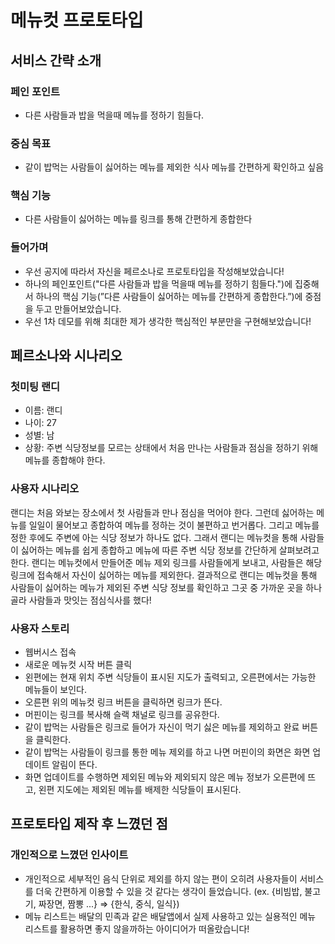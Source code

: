# 메뉴컷 프로토타입

## 서비스 간략 소개

### 페인 포인트

- 다른 사람들과 밥을 먹을때 메뉴를 정하기 힘들다.

### 중심 목표

- 같이 밥먹는 사람들이 싫어하는 메뉴를 제외한 식사 메뉴를 간편하게 확인하고 싶음

### 핵심 기능

- 다른 사람들이 싫어하는 메뉴를 링크를 통해 간편하게 종합한다

### 들어가며

- 우선 공지에 따라서 자신을 페르소나로 프로토타입을 작성해보았습니다!
- 하나의 페인포인트("다른 사람들과 밥을 먹을때 메뉴를 정하기 힘들다.")에 집중해서 하나의 핵심 기능(”다른 사람들이 싫어하는 메뉴를 간편하게 종합한다.”)에 중점을 두고 만들어보았습니다.
- 우선 1차 데모를 위해 최대한 제가 생각한 핵심적인 부분만을 구현해보았습니다!

## 페르소나와 시나리오

### 첫미팅 랜디

- 이름: 랜디  
- 나이: 27  
- 성별: 남  
- 상황: 주변 식당정보를 모르는 상태에서 처음 만나는 사람들과 점심을 정하기 위해 메뉴를 종합해야 한다.

### 사용자 시나리오

랜디는 처음 와보는 장소에서 첫 사람들과 만나 점심을 먹어야 한다. 그런데 싫어하는 메뉴를 일일이 물어보고 종합하여 메뉴를 정하는 것이 불편하고 번거롭다. 그리고 메뉴를 정한 후에도 주변에 아는 식당 정보가 하나도 없다. 그래서 랜디는 메뉴컷을 통해 사람들이 싫어하는 메뉴를 쉽게 종합하고 메뉴에 따른 주변 식당 정보를 간단하게 살펴보려고 한다. 랜디는 메뉴컷에서 만들어준 메뉴 제외 링크를 사람들에게 보내고, 사람들은 해당 링크에 접속해서 자신이 싫어하는 메뉴를 제외한다. 결과적으로 랜디는 메뉴컷을 통해 사람들이 싫어하는 메뉴가 제외된 주변 식당 정보를 확인하고 그곳 중 가까운 곳을 하나 골라 사람들과 맛잇는 점심식사를 했다!

### 사용자 스토리

- 웹버시스 접속  
- 새로운 메뉴컷 시작 버튼 클릭  
- 왼편에는 현재 위치 주변 식당들이 표시된 지도가 출력되고, 오른편에서는 가능한 메뉴들이 보인다.  
- 오른편 위의 메뉴컷 링크 버튼을 클릭하면 링크가 뜬다.  
- 머핀이는 링크를 복사해 슬랙 채널로 링크를 공유한다.  
- 같이 밥먹는 사람들은 링크로 들어가 자신이 먹기 싫은 메뉴를 제외하고 완료 버튼을 클릭한다.  
- 같이 밥먹는 사람들이 링크를 통한 메뉴 제외를 하고 나면 머핀이의 화면은 화면 업데이트 알림이 뜬다.  
- 화면 업데이트를 수행하면 제외된 메뉴와 제외되지 않은 메뉴 정보가 오른편에 뜨고, 왼편 지도에는 제외된 메뉴를 배제한 식당들이 표시된다.

## 프로토타입 제작 후 느꼈던 점

### 개인적으로 느꼈던 인사이트

- 개인적으로 세부적인 음식 단위로 제외를 하지 않는 편이 오히려 사용자들이 서비스를 더욱 간편하게 이용할 수 있을 것 같다는 생각이 들었습니다. (ex. {비빔밥, 불고기, 짜장면, 짬뽕 ...} => {한식, 중식, 일식})  
- 메뉴 리스트는 배달의 민족과 같은 배달앱에서 실제 사용하고 있는 실용적인 메뉴 리스트를 활용하면 좋지 않을까하는 아이디어가 떠올랐습니다!
